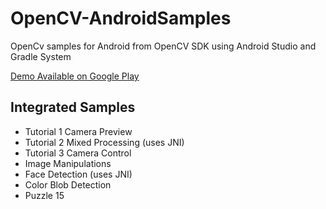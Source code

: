 # OpenCV-AndroidSamples
OpenCv samples for Android from OpenCV SDK using Android Studio and Gradle System

[Demo Available on Google Play](https://play.google.com/store/apps/details?id=com.jnardari.opencv_androidsamples)

## Integrated Samples
- Tutorial 1 Camera Preview
- Tutorial 2 Mixed Processing (uses JNI)
- Tutorial 3 Camera Control
- Image Manipulations
- Face Detection (uses JNI)
- Color Blob Detection
- Puzzle 15
